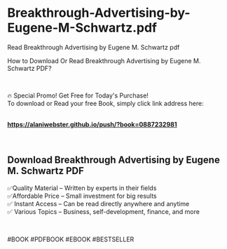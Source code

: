 # Breakthrough-Advertising-by-Eugene-M-Schwartz.pdf
Read Breakthrough Advertising by Eugene M. Schwartz pdf
<p>How to Download Or Read Breakthrough Advertising by Eugene M. Schwartz PDF?</p>
<p>&nbsp;</p>
<p>&#128293;  Special Promo! Get Free for Today's Purchase!<br />To download or Read your free Book, simply click link address here:&nbsp;<br />&nbsp;</p>
<p><a href="https://alaniwebster.github.io/push/?book=0887232981"><strong>https://alaniwebster.github.io/push/?book=0887232981</strong></a></p>
<p>&nbsp;</p>
<h2>Download Breakthrough Advertising by Eugene M. Schwartz PDF</h2>
<p>&#x2705;Quality Material &ndash; Written by experts in their fields<br />&#x2705;Affordable Price &ndash; Small investment for big results<br />&#x2705; Instant Access &ndash; Can be read directly anywhere and anytime<br />&#x2705; Various Topics &ndash; Business, self-development, finance, and more</p>
<p>&nbsp;</p>
<p>#BOOK #PDFBOOK #EBOOK #BESTSELLER</p>
